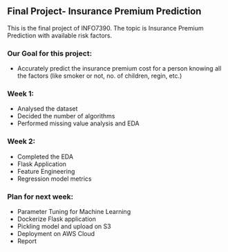## Final Project- Insurance Premium Prediction 
This is the final project of INFO7390. The topic is Insurance Premium Prediction with available risk factors.

### Our Goal for this project:
- Accurately predict the insurance premium cost for a person knowing all the factors (like smoker or not, no. of children, regin, etc.)

### Week 1:
- Analysed the dataset 
- Decided the number of algorithms
- Performed missing value analysis and EDA

### Week 2:
- Completed the EDA
- Flask Application
- Feature Engineering 
- Regression model metrics

### Plan for next week:
- Parameter Tuning for Machine Learning
- Dockerize Flask application
- Pickling model and upload on S3
- Deployment on AWS Cloud
- Report

